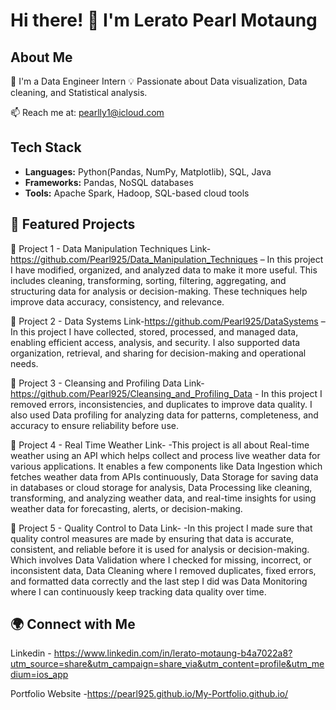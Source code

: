 # Hi there! 👋 I'm Lerato Pearl Motaung
 
## About Me  
🌱 I'm a Data Engineer Intern
💡 Passionate about Data visualization, Data cleaning, and Statistical analysis.
 
📫 Reach me at: pearlly1@icloud.com
 
## Tech Stack  
- **Languages:** Python(Pandas, NumPy, Matplotlib), SQL, Java
- **Frameworks:** Pandas, NoSQL databases
- **Tools:** Apache Spark, Hadoop, SQL-based cloud tools
 
## 📌 Featured Projects  
🔹 Project 1 - Data Manipulation Techniques Link-https://github.com/Pearl925/Data_Manipulation_Techniques – In this project I have modified, organized, and analyzed data to make it more useful. This includes cleaning, transforming, sorting, filtering, aggregating, and structuring data for analysis or decision-making. These techniques help improve data accuracy, consistency, and relevance.
 
🔹 Project 2 - Data Systems Link-https://github.com/Pearl925/DataSystems – In this project I have collected, stored, processed, and managed data, enabling efficient access, analysis, and security. I also supported data organization, retrieval, and sharing for decision-making and operational needs.
 
🔹 Project 3 - Cleansing and Profiling Data Link-https://github.com/Pearl925/Cleansing_and_Profiling_Data - In this project I removed errors, inconsistencies, and duplicates to improve data quality. I also used Data profiling for analyzing data for patterns, completeness, and accuracy to ensure reliability before use.

🔹 Project 4 - Real Time Weather Link- -This project is all about Real-time weather using an API which helps collect and process live weather data for various applications. It enables a few components like Data Ingestion which fetches weather data from APIs continuously, Data Storage for saving data in databases or cloud storage for analysis, Data Processing like cleaning, transforming, and analyzing weather data, and real-time insights for using weather data for forecasting, alerts, or decision-making.

🔹 Project 5 - Quality Control to Data Link- -In this project I made sure that quality control measures are made by ensuring that data is accurate, consistent, and reliable before it is used for analysis or decision-making. Which involves Data Validation where I checked for missing, incorrect, or inconsistent data, Data Cleaning where I removed duplicates, fixed errors, and formatted data correctly and the last step I did was Data Monitoring where I can continuously keep tracking data quality over time.
 
## 🌍 Connect with Me  
Linkedin - https://www.linkedin.com/in/lerato-motaung-b4a7022a8?utm_source=share&utm_campaign=share_via&utm_content=profile&utm_medium=ios_app
 
 
Portfolio Website -https://pearl925.github.io/My-Portfolio.github.io/
